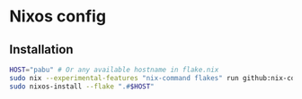 # Nixos config

## Installation

```bash
HOST="pabu" # Or any available hostname in flake.nix
sudo nix --experimental-features "nix-command flakes" run github:nix-community/disko -- --mode disko "./hosts/$HOST/disko.nix"
sudo nixos-install --flake ".#$HOST"
```
